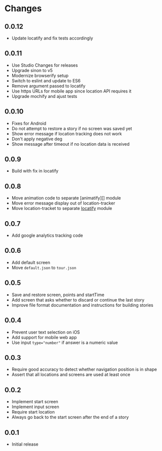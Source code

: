 # Changes

## 0.0.12

- Update locatify and fix tests accordingly

## 0.0.11

- Use Studio Changes for releases
- Upgrade sinon to v5
- Modernize browserify setup
- Switch to eslint and update to ES6
- Remove argument passed to locatify
- Use https URLs for mobile app since location API requires it
- Upgrade mochify and ajust tests

## 0.0.10

- Fixes for Android
- Do not attempt to restore a story if no screen was saved yet
- Show error message if location tracking does not work
- Don't apply negative deg
- Show message after timeout if no location data is received

## 0.0.9

- Build with fix in locatify

## 0.0.8

- Move animation code to separate [animatify][] module
- Move error message display out of location-tracker
- Move location-tracket to separate [locatify][] module

[animaitfy]: https://github.com/mantoni/animatify.js
[locatify]: https://github.com/mantoni/locatify.js

## 0.0.7

- Add google analytics tracking code

## 0.0.6

- Add default screen
- Move `default.json` to `tour.json`

## 0.0.5

- Save and restore screen, points and startTime
- Add screen that asks whether to discard or continue the last story
- Improve file format documentation and instructions for building stories

## 0.0.4

- Prevent user text selection on iOS
- Add support for mobile web app
- Use input `type="number"` if answer is a numeric value

## 0.0.3

- Require good accuracy to detect whether navigation position is in shape
- Assert that all locations and screens are used at least once

## 0.0.2

- Implement start screen
- Implement input screen
- Require start location
- Always go back to the start screen after the end of a story

## 0.0.1

- Initial release
